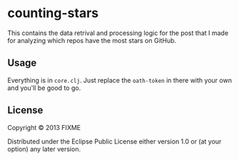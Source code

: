 # counting-stars

This contains the data retrival and processing logic for the post that I made for analyzing which repos have the most stars on GitHub.

## Usage

Everything is in `core.clj`.  Just replace the `oath-token` in there with your own and you'll be good to go.

## License

Copyright © 2013 FIXME

Distributed under the Eclipse Public License either version 1.0 or (at
your option) any later version.

